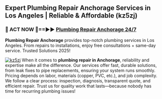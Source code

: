 ## Expert Plumbing Repair Anchorage Services in Los Angeles | Reliable & Affordable (kz5zj)  

<h3>🚿 ACT NOW 🌟==►► <a href="https://tinyurl.com/2ne6vx2x" rel="nofollow">Plumbing Repair Anchorage 24/7</a></h3>

**Plumbing Repair Anchorage** provides top-notch plumbing services in Los Angeles. From repairs to installations, enjoy free consultations + same-day service. Trusted Solutions 2025!

[![kz5zj](https://i.imgur.com/4PFF4AK.jpeg)](https://tinyurl.com/2ne6vx2x)
When it comes to **plumbing repair in Anchorage**, reliability and expertise make all the difference. Our services offer fast, durable solutions, from leak fixes to pipe replacements, ensuring your system runs smoothly. Pricing depends on labor, materials (copper, PVC, etc.), and job complexity. We follow a clear process: inspection, diagnosis, transparent quote, and efficient repair. Trust us for quality work that lasts—because nobody has time for recurring plumbing issues!
